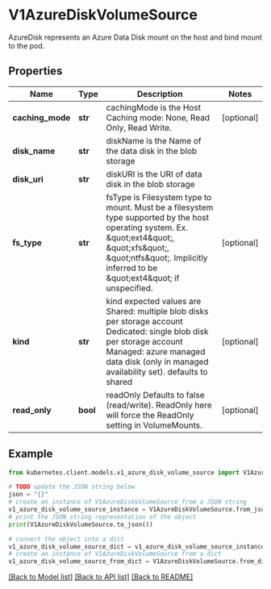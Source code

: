 # V1AzureDiskVolumeSource

AzureDisk represents an Azure Data Disk mount on the host and bind mount to the pod.

## Properties

Name | Type | Description | Notes
------------ | ------------- | ------------- | -------------
**caching_mode** | **str** | cachingMode is the Host Caching mode: None, Read Only, Read Write. | [optional] 
**disk_name** | **str** | diskName is the Name of the data disk in the blob storage | 
**disk_uri** | **str** | diskURI is the URI of data disk in the blob storage | 
**fs_type** | **str** | fsType is Filesystem type to mount. Must be a filesystem type supported by the host operating system. Ex. \&quot;ext4\&quot;, \&quot;xfs\&quot;, \&quot;ntfs\&quot;. Implicitly inferred to be \&quot;ext4\&quot; if unspecified. | [optional] 
**kind** | **str** | kind expected values are Shared: multiple blob disks per storage account  Dedicated: single blob disk per storage account  Managed: azure managed data disk (only in managed availability set). defaults to shared | [optional] 
**read_only** | **bool** | readOnly Defaults to false (read/write). ReadOnly here will force the ReadOnly setting in VolumeMounts. | [optional] 

## Example

```python
from kubernetes.client.models.v1_azure_disk_volume_source import V1AzureDiskVolumeSource

# TODO update the JSON string below
json = "{}"
# create an instance of V1AzureDiskVolumeSource from a JSON string
v1_azure_disk_volume_source_instance = V1AzureDiskVolumeSource.from_json(json)
# print the JSON string representation of the object
print(V1AzureDiskVolumeSource.to_json())

# convert the object into a dict
v1_azure_disk_volume_source_dict = v1_azure_disk_volume_source_instance.to_dict()
# create an instance of V1AzureDiskVolumeSource from a dict
v1_azure_disk_volume_source_from_dict = V1AzureDiskVolumeSource.from_dict(v1_azure_disk_volume_source_dict)
```
[[Back to Model list]](../README.md#documentation-for-models) [[Back to API list]](../README.md#documentation-for-api-endpoints) [[Back to README]](../README.md)


